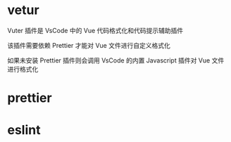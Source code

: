 # vetur

Vuter 插件是 VsCode 中的 Vue 代码格式化和代码提示辅助插件

该插件需要依赖 Prettier 才能对 Vue 文件进行自定义格式化

如果未安装 Prettier 插件则会调用 VsCode 的内置 Javascript 插件对 Vue 文件进行格式化

# prettier

# eslint
